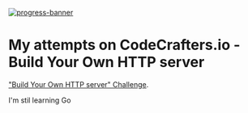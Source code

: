 [![progress-banner](https://backend.codecrafters.io/progress/http-server/b34c2367-c5ee-4c6f-8219-48e971ef9c2a)](https://app.codecrafters.io/users/AsymetricData?r=2qF)

# My attempts on CodeCrafters.io - Build Your Own HTTP server
["Build Your Own HTTP server" Challenge](https://app.codecrafters.io/courses/http-server/overview).

I'm stil learning Go